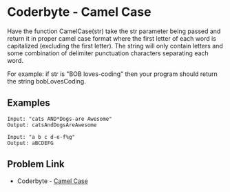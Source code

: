 # Coderbyte - Camel Case

Have the function CamelCase(str) take the str parameter being passed and return it in proper camel case format where the first letter of each word is capitalized (excluding the first letter). The string will only contain letters and some combination of delimiter punctuation characters separating each word.

For example: if str is "BOB loves-coding" then your program should return the string bobLovesCoding.

## Examples

```
Input: "cats AND*Dogs-are Awesome"
Output: catsAndDogsAreAwesome
```

```
Input: "a b c d-e-f%g"
Output: aBCDEFG
```

## Problem Link

- Coderbyte - [Camel Case](https://coderbyte.com/editor/Camel%20Case:JavaScript)
